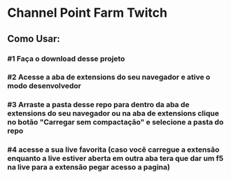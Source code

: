 # Channel Point Farm Twitch

## Como Usar:

### #1 Faça o download desse projeto 

### #2 Acesse a aba de extensions do seu navegador e ative o modo desenvolvedor

### #3 Arraste a pasta desse repo para dentro da aba de extensions do seu navegador ou na aba de extensions clique no botão "Carregar sem compactação" e selecione a pasta do repo

### #4 acesse a sua live favorita (caso você carregue a extensão enquanto a live estiver aberta em outra aba tera que dar um f5 na live para a extensão pegar acesso a pagina)